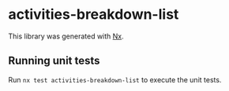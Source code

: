 # activities-breakdown-list

This library was generated with [Nx](https://nx.dev).

## Running unit tests

Run `nx test activities-breakdown-list` to execute the unit tests.
